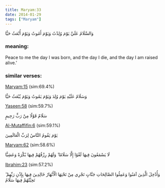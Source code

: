 ```yaml
---
title: Maryam:33
date: 2014-01-29
tags: ["Maryam"]
---
```

وَالسَّلَامُ عَلَيَّ يَوْمَ وُلِدْتُ وَيَوْمَ أَمُوتُ وَيَوْمَ أُبْعَثُ حَيًّا
### meaning: 
Peace to me the day I was born, and the day I die, and the day I am raised alive.’
### similar verses: 

[Maryam:15](/19/15) (sim:69.4%)

وَسَلَامٌ عَلَيْهِ يَوْمَ وُلِدَ وَيَوْمَ يَمُوتُ وَيَوْمَ يُبْعَثُ حَيًّا

[Yaseen:58](/36/58) (sim:59.7%)

سَلَامٌ قَوْلًا مِنْ رَبٍّ رَحِيمٍ

[Al-Mutaffifin:6](/83/6) (sim:59.1%)

يَوْمَ يَقُومُ النَّاسُ لِرَبِّ الْعَالَمِينَ

[Maryam:62](/19/62) (sim:58.6%)

لَا يَسْمَعُونَ فِيهَا لَغْوًا إِلَّا سَلَامًا ۖ وَلَهُمْ رِزْقُهُمْ فِيهَا بُكْرَةً وَعَشِيًّا

[Ibrahim:23](/14/23) (sim:57.2%)

وَأُدْخِلَ الَّذِينَ آمَنُوا وَعَمِلُوا الصَّالِحَاتِ جَنَّاتٍ تَجْرِي مِنْ تَحْتِهَا الْأَنْهَارُ خَالِدِينَ فِيهَا بِإِذْنِ رَبِّهِمْ ۖ تَحِيَّتُهُمْ فِيهَا سَلَامٌ

